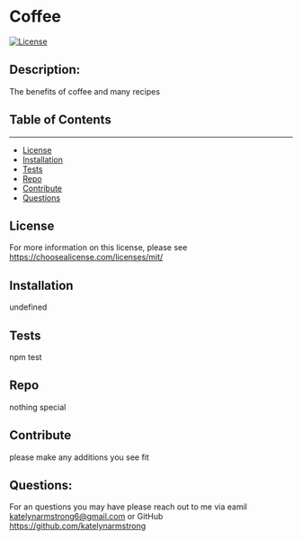 # Coffee
  [![License](https://img.shields.io/badge/License-MIT-blue.svg)](https://opensource.org/licenses/MIT)

  ## Description:
  The benefits of coffee and many recipes
  
  ## Table of Contents
  ---------------------
  * [License](#license)
  * [Installation](#installation)
  * [Tests](#tests)
  * [Repo](#repo)
  * [Contribute](#contribute)
  * [Questions](#questions)

  ## License
  For more information on this license, please see https://choosealicense.com/licenses/mit/

  ## Installation
  undefined

  ## Tests
  npm test

  ## Repo
  nothing special

  ## Contribute
  please make any additions you see fit

  ## Questions: 
  For an questions you may have please reach out to me via eamil katelynarmstrong6@gmail.com or GitHub https://github.com/katelynarmstrong

